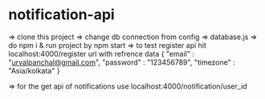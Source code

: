 # notification-api

=> clone this project
=> change db connection from config => database.js
=> do npm i & run project by npm start
=> to test register api hit localhost:4000/register url with refrence data {
	"email" : "urvalpanchal@gmail.com",
    "password" : "123456789",
    "timezone" : "Asia/kolkata"
}

=> for the get api of notifications use localhost:4000/notification/user_id
